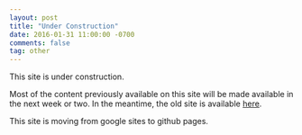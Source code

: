 ```yaml
---
layout: post
title: "Under Construction"
date: 2016-01-31 11:00:00 -0700
comments: false
tag: other
---
```


This site is under construction. 

Most of the content previously available on this site will be made available in the next week or two. 
In the meantime, the old site is available [here](https://sites.google.com/a/aupasana.com/public/).

This site is moving from google sites to github pages. 
